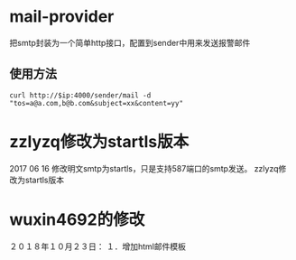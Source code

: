 mail-provider
=============

把smtp封装为一个简单http接口，配置到sender中用来发送报警邮件

## 使用方法

```
curl http://$ip:4000/sender/mail -d "tos=a@a.com,b@b.com&subject=xx&content=yy"
```

zzlyzq修改为startls版本
=============
2017 06 16 修改明文smtp为startls，只是支持587端口的smtp发送。
zzlyzq修改为startls版本


wuxin4692的修改
=============
２０１８年１０月２３日：
１．增加html邮件模板
